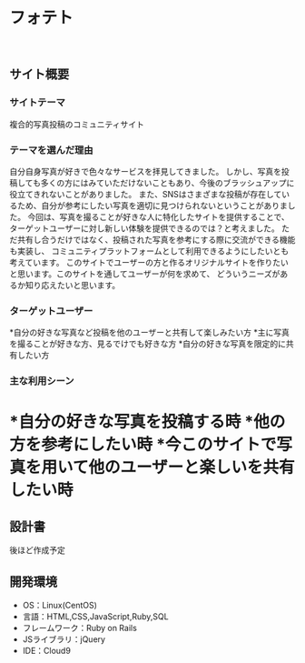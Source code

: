 # フォテト
​
## サイト概要
### サイトテーマ
複合的写真投稿のコミュニティサイト
​
### テーマを選んだ理由
自分自身写真が好きで色々なサービスを拝見してきました。
しかし、写真を投稿しても多くの方にはみていただけないこともあり、今後のブラッシュアップに役立てきれないことがありました。
また、SNSはさまざまな投稿が存在しているため、自分が参考にしたい写真を適切に見つけられないということがありました。
今回は、写真を撮ることが好きな人に特化したサイトを提供することで、ターゲットユーザーに対し新しい体験を提供できるのでは？と考えました。
ただ共有し合うだけではなく、投稿された写真を参考にする際に交流ができる機能も実装し、
コミュニティプラットフォームとして利用できるようにしたいとも考えています。
このサイトでユーザーの方と作るオリジナルサイトを作りたいと思います。このサイトを通してユーザーが何を求めて、
どういうニーズがあるか知り応えたいと思います。
### ターゲットユーザー
*自分の好きな写真など投稿を他のユーザーと共有して楽しみたい方
*主に写真を撮ることが好きな方、見るでけでも好きな方
*自分の好きな写真を限定的に共有したい方
​
### 主な利用シーン
*自分の好きな写真を投稿する時
*他の方を参考にしたい時
*今このサイトで写真を用いて他のユーザーと楽しいを共有したい時
=======
## 設計書
後ほど作成予定
​
## 開発環境
- OS：Linux(CentOS)
- 言語：HTML,CSS,JavaScript,Ruby,SQL
- フレームワーク：Ruby on Rails
- JSライブラリ：jQuery
- IDE：Cloud9
​
